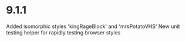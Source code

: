9.1.1
=====
Added isomorphic styles 'kingRageBlock' and 'mrsPotatoVHS'
New unit testing helper for rapidly testing browser styles
